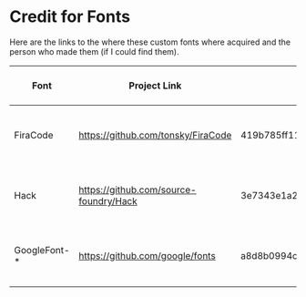 # Credit for Fonts
Here are the links to the where these custom fonts where acquired and the
person who made them (if I could find them).

| Font               | Project Link                           | Commit Used                              | Commit Date Time           |
| ------------------ | -------------------------------------- | ---------------------------------------- | -------------------------- |
| FiraCode           | https://github.com/tonsky/FiraCode     | 419b785ff112671e21c4943da116dddd098d7117 | Mar 31, 2018, 11:10 AM CDT |
| Hack               | https://github.com/source-foundry/Hack | 3e7343e1a244c253ce84f0b75516cc42ea8d136b | Mar 5, 2018, 8:39 PM CST   |
| GoogleFont-*       | https://github.com/google/fonts        | a8d8b0994c268df0d2d69b929c180724efd00905 | Apr 4, 2018, 2:36 PM CDT   |
